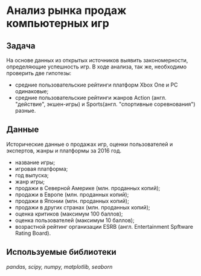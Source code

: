 # Анализ рынка продаж компьютерных игр

## Задача

На основе данных из открытых источников выявить закономерности, определяющие успешность игр.
В ходе анализа, так же, необходимо проверить две гипотезы:
- средние пользовательские рейтинги платформ Xbox One и PC одинаковые;
- средние пользовательские рейтинги жанров Action (англ. "действие", экшен-игры) и Sports(англ. "спортивные соревнования") разные.

## Данные

Исторические данные о продажах игр, оценки пользователей и экспертов, жанры и платформы за 2016 год.
- название игры;
- игровая платформа;
- год выпуска;
- жанр игры;
- продажи в Северной Америке (млн. проданных копий);
- продажи в Европе (млн. проданных копий);
- продажи в Японии (млн. проданных копий);
- продажи в других странах (млн. проданных копий);
- оценка критиков (максимум 100 баллов);
- оценка пользователей (максимум 10 баллов);
- возрастной рейтинг организации ESRB (англ. Entertainment Spftware Rating Board).

## Используемые библиотеки

*pandas, scipy, numpy, matplotlib, seaborn*
